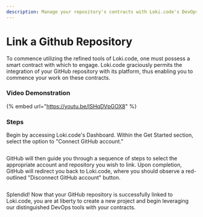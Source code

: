 ```yaml
---
description: Manage your repository's contracts with Loki.code's DevOps tools.
---
```


# Link a Github Repository

To commence utilizing the refined tools of Loki.code, one must possess a smart contract with which to engage. Loki.code graciously permits the integration of your GitHub repository with its platform, thus enabling you to commence your work on these contracts.

### Video Demonstration

{% embed url="https://youtu.be/ISHqDVpGOX8" %}

### Steps

Begin by accessing Loki.code's Dashboard. Within the Get Started section, select the option to "Connect GitHub account."

<figure><img src="../.gitbook/assets/Screenshot 2024-06-01 at 11.21.15 PM.png" alt=""><figcaption></figcaption></figure>

GitHub will then guide you through a sequence of steps to select the appropriate account and repository you wish to link. Upon completion, GitHub will redirect you back to Loki.code, where you should observe a red-outlined "Disconnect GitHub account" button.

<figure><img src="../.gitbook/assets/Screenshot 2024-06-01 at 11.25.35 PM.png" alt=""><figcaption></figcaption></figure>

Splendid! Now that your GitHub repository is successfully linked to Loki.code, you are at liberty to create a new project and begin leveraging our distinguished DevOps tools with your contracts.
